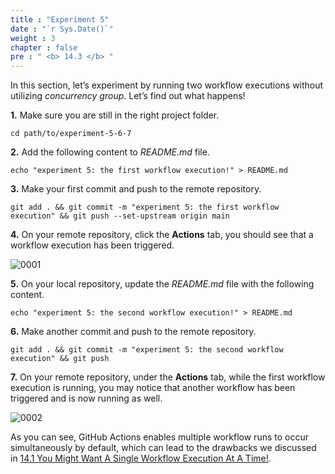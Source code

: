 ```yaml
---
title : "Experiment 5"
date : "`r Sys.Date()`"
weight : 3
chapter : false
pre : " <b> 14.3 </b> "
---
```


In this section, let’s experiment by running two workflow executions without utilizing *concurrency group*. Let’s find out what happens!

**1.** Make sure you are still in the right project folder.

```git
cd path/to/experiment-5-6-7
```

**2.** Add the following content to *README.md* file.

```git
echo "experiment 5: the first workflow execution!" > README.md
```

**3.** Make your first commit and push to the remote repository.

```git
git add . && git commit -m "experiment 5: the first workflow execution" && git push --set-upstream origin main
```

**4.** On your remote repository, click the **Actions** tab, you should see that a workflow execution has been triggered.

![0001](/images/14/3/0001.svg?featherlight=false&width=100pc)

**5.** On your local repository, update the *README.md* file with the following content.

```git
echo "experiment 5: the second workflow execution!" > README.md
```

**6.** Make another commit and push to the remote repository.

```git
git add . && git commit -m "experiment 5: the second workflow execution" && git push
```

**7.** On your remote repository, under the **Actions** tab, while the first workflow execution is running, you may notice that another workflow has been triggered and is now running as well.

![0002](/images/14/3/0002.svg?featherlight=false&width=100pc)

As you can see, GitHub Actions enables multiple workflow runs to occur simultaneously by default, which can lead to the drawbacks we discussed in [14.1 You Might Want A Single Workflow Execution At A Time!](14-experiments-with-gitHub-actions-concurrency-group/1-you-might-want-a-single-workflow-execution-at-a-time!).






